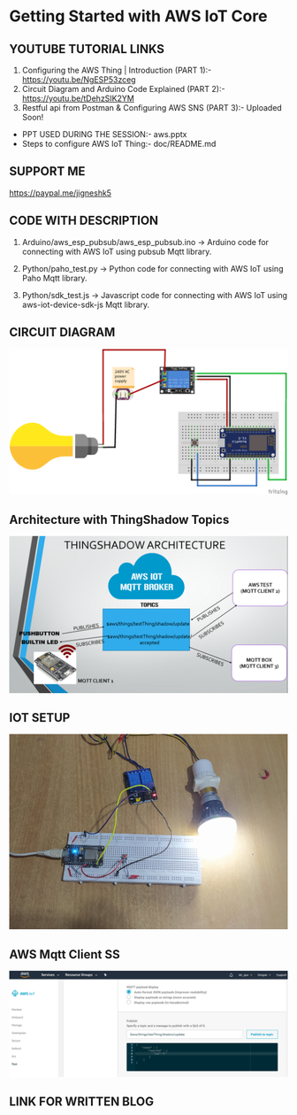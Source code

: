 # Getting Started with AWS IoT Core

## YOUTUBE TUTORIAL LINKS

1. Configuring the AWS Thing | Introduction (PART 1):- https://youtu.be/NgESP53zceg
2. Circuit Diagram and Arduino Code Explained (PART 2):- https://youtu.be/tDehzSIK2YM
3. Restful api from Postman & Configuring AWS SNS (PART 3):- Uploaded Soon!

- PPT USED DURING THE SESSION:- aws.pptx
- Steps to configure AWS IoT Thing:- doc/README.md

## SUPPORT ME

https://paypal.me/jigneshk5


## CODE WITH DESCRIPTION

1. Arduino/aws_esp_pubsub/aws_esp_pubsub.ino -> Arduino code for connecting with AWS IoT using pubsub Mqtt library.

2. Python/paho_test.py -> Python code for connecting with AWS IoT using Paho Mqtt library.

3. Python/sdk_test.js -> Javascript code for connecting with AWS IoT using aws-iot-device-sdk-js Mqtt library.


## CIRCUIT DIAGRAM

![](relayCircuit.png)


## Architecture with ThingShadow Topics

![](arc.png)

## IOT SETUP

![](demo.jpg)


## AWS Mqtt Client SS

![](aws_mqtt.png)


## LINK FOR WRITTEN BLOG


